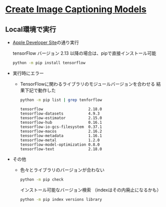 # [Create Image Captioning Models](https://github.com/GoogleCloudPlatform/asl-ml-immersion/blob/master/notebooks/multi_modal/solutions/image_captioning.ipynb)

## Local環境で実行

* [Apple Developer Site](https://developer.apple.com/metal/tensorflow-plugin/)の通り実行

  tensorFlow バージョン 2.13 以降の場合は、pipで直接インストール可能

  ```bash
  python -m pip install tensorflow
  ```

* 実行時にエラー

  * TensorFlowに関わるライブラリのモジュールバージョンを合わせる
    結果下記で動作した

    ```bash
    python -m pip list | grep tenforflow
    ```

    ```text
    tensorflow                    2.18.0
    tensorflow-datasets           4.9.3
    tensorflow-estimator          2.15.0
    tensorflow-hub                0.16.1
    tensorflow-io-gcs-filesystem  0.37.1
    tensorflow-macos              2.16.2
    tensorflow-metadata           1.16.1
    tensorflow-metal              1.2.0
    tensorflow-model-optimization 0.8.0
    tensorflow-text               2.18.0
    ```

* その他

  * 色々とライブラリのバージョンが合わない

    ```bash
    python -m pip check
    ```

    インストール可能なバージョン検索
    （indexはその内廃止になるかも）

    ```bash
    python -m pip index versions library
    ```
